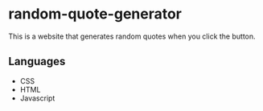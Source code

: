 # random-quote-generator

This is a website that generates random quotes when you click the button. 

##  Languages 
* CSS
* HTML 
* Javascript 

